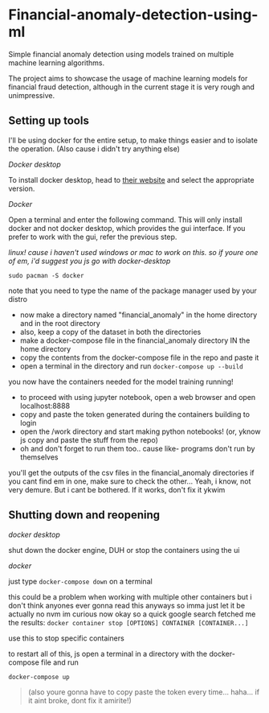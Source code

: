 # Financial-anomaly-detection-using-ml
Simple financial anomaly detection using models trained on multiple machine learning algorithms.

The project aims to showcase the usage of machine learning models for financial fraud detection, although in the current stage it is very rough and unimpressive.

## Setting up tools
I'll be using docker for the entire setup, to make things easier and to isolate the operation. (Also cause i didn't try anything else)

*Docker desktop*

To install docker desktop, head to [their website]([https://www.docker.com/](https://www.docker.com/products/docker-desktop/)) and select the appropriate version.

*Docker*

Open a terminal and enter the following command. This will only install docker and not docker desktop, which provides the gui interface. If you prefer to work with the gui, refer the previous step.

*linux! cause i haven't used windows or mac to work on this. so if youre one of em, i'd suggest you js go with docker-desktop*

`sudo pacman -S docker`

note that you need to type the name of the package manager used by your distro

- now make a directory named "financial_anomaly" in the home directory and in the root directory
- also, keep a copy of the dataset in both the directories
- make a docker-compose file in the financial_anomaly directory IN the home directory
- copy the contents from the docker-compose file in the repo and paste it
- open a terminal in the directory and run
`docker-compose up --build`

you now have the containers needed for the model training running!

- to proceed with using jupyter notebook, open a web browser and open localhost:8888
- copy and paste the token generated during the containers building to login
- open the /work directory and start making python notebooks! (or, yknow js copy and paste the stuff from the repo)
- oh and don't forget to run them too.. cause like- programs don't run by themselves

you'll get the outputs of the csv files in the financial_anomaly directories
if you cant find em in one, make sure to check the other... Yeah, i know, not very demure. But i cant be bothered. If it works, don't fix it ykwim

## Shutting down and reopening

*docker desktop*

shut down the docker engine, DUH or stop the containers using the ui

*docker*

just type `docker-compose down` on a terminal

this could be a problem when working with multiple other containers but i don't think anyones ever gonna read this anyways so imma just let it be
actually no nvm im curious now
okay so a quick google search fetched me the results:
`docker container stop [OPTIONS] CONTAINER [CONTAINER...]`

use this to stop specific containers

to restart all of this,
js open a terminal in a directory with the docker-compose file and run

`docker-compose up`

> (also youre gonna have to copy paste the token every time... haha... if it aint broke, dont fix it amirite!)
